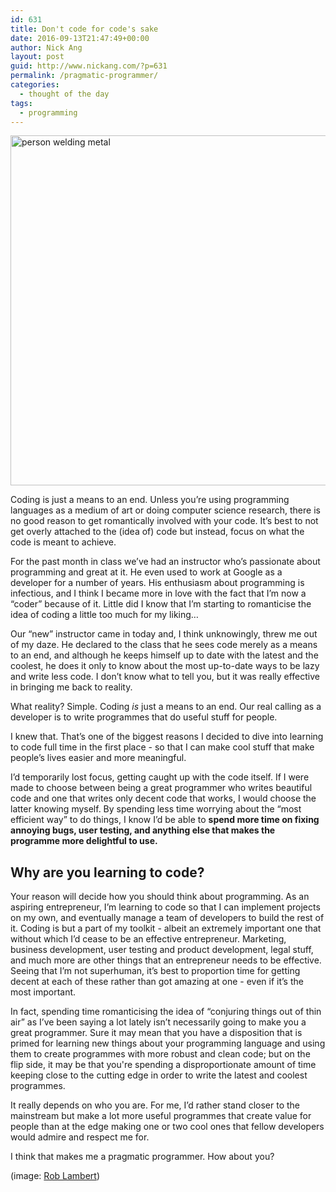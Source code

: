```yaml
---
id: 631
title: Don't code for code's sake
date: 2016-09-13T21:47:49+00:00
author: Nick Ang
layout: post
guid: http://www.nickang.com/?p=631
permalink: /pragmatic-programmer/
categories:
  - thought of the day
tags:
  - programming
---
```

<img src="http://www.nickang.com/wp-content/uploads/2016/09/welding-1024x683.jpeg" alt="person welding metal" width="840" height="560" class="aligncenter size-large wp-image-633" />

Coding is just a means to an end. Unless you’re using programming languages as a medium of art or doing computer science research, there is no good reason to get romantically involved with your code. It’s best to not get overly attached to the (idea of) code but instead, focus on what the code is meant to achieve.

For the past month in class we’ve had an instructor who’s passionate about programming and great at it. He even used to work at Google as a developer for a number of years. His enthusiasm about programming is infectious, and I think I became more in love with the fact that I’m now a “coder” because of it. Little did I know that I’m starting to romanticise the idea of coding a little too much for my liking…

Our “new” instructor came in today and, I think unknowingly, threw me out of my daze. He declared to the class that he sees code merely as a means to an end, and although he keeps himself up to date with the latest and the coolest, he does it only to know about the most up-to-date ways to be lazy and write less code. I don’t know what to tell you, but it was really effective in bringing me back to reality.

What reality? Simple. Coding _is_ just a means to an end. Our real calling as a developer is to write programmes that do useful stuff for people.

I knew that. That’s one of the biggest reasons I decided to dive into learning to code full time in the first place - so that I can make cool stuff that make people’s lives easier and more meaningful.

I’d temporarily lost focus, getting caught up with the code itself. If I were made to choose between being a great programmer who writes beautiful code and one that writes only decent code that works, I would choose the latter knowing myself. By spending less time worrying about the “most efficient way” to do things, I know I’d be able to **spend more time on fixing annoying bugs, user testing, and anything else that makes the programme more delightful to use.**

## Why are you learning to code?

Your reason will decide how you should think about programming. As an aspiring entrepreneur, I’m learning to code so that I can implement projects on my own, and eventually manage a team of developers to build the rest of it. Coding is but a part of my toolkit - albeit an extremely important one that without which I’d cease to be an effective entrepreneur. Marketing, business development, user testing and product development, legal stuff, and much more are other things that an entrepreneur needs to be effective. Seeing that I’m not superhuman, it’s best to proportion time for getting decent at each of these rather than got amazing at one - even if it’s the most important.

In fact, spending time romanticising the idea of “conjuring things out of thin air” as I’ve been saying a lot lately isn’t necessarily going to make you a great programmer. Sure it may mean that you have a disposition that is primed for learning new things about your programming language and using them to create programmes with more robust and clean code; but on the flip side, it may be that you're spending a disproportionate amount of time keeping close to the cutting edge in order to write the latest and coolest programmes.

It really depends on who you are. For me, I’d rather stand closer to the mainstream but make a lot more useful programmes that create value for people than at the edge making one or two cool ones that fellow developers would admire and respect me for.

I think that makes me a pragmatic programmer. How about you?

(image: <a href="https://unsplash.com/@roblambertjr">Rob Lambert</a>)
